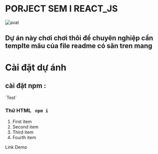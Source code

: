 # PORJECT SEM I REACT_JS
![avat](https://icdn.dantri.com.vn/zoom/1200_630/2022/09/04/skysports-football-erling-haaland5886475-crop-1662280708084.jpeg)
## Dự án này chơi chơi thôi để chuyên nghiệp cần templte mãu của file readme có săn tren mang


# Cài đặt dự ánh
<h2>cài đặt npm :</h2>
`Test`
<h3>Thử HTML  <code> npm i </code></h3>
<ol>
  <li>First item</li>
  <li>Second item</li>
  <li>Third item</li>
  <li>Fourth item</li>
</ol>
<p>Link Demo <https://www.markdownguide.org></p>

